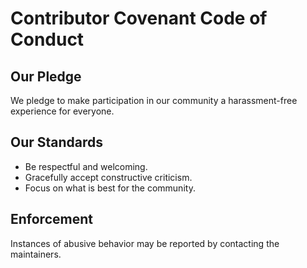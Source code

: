 # Contributor Covenant Code of Conduct

## Our Pledge
We pledge to make participation in our community a harassment-free experience for everyone.

## Our Standards
- Be respectful and welcoming.
- Gracefully accept constructive criticism.
- Focus on what is best for the community.

## Enforcement
Instances of abusive behavior may be reported by contacting the maintainers.
